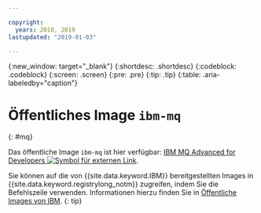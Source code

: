 ```yaml
---

copyright:
  years: 2018, 2019
lastupdated: "2019-01-03"

---
```


{:new_window: target="_blank"}
{:shortdesc: .shortdesc}
{:codeblock: .codeblock}
{:screen: .screen}
{:pre: .pre}
{:tip: .tip}
{:table: .aria-labeledby="caption"}

# Öffentliches Image `ibm-mq`
{: #mq}

Das öffentliche Image `ibm-mq` ist hier verfügbar: [IBM MQ Advanced for Developers ![Symbol für externen Link](../../../icons/launch-glyph.svg "Symbol für externen Link")](https://hub.docker.com/r/ibmcom/mq/). 

Sie können auf die von {{site.data.keyword.IBM}} bereitgestellten Images in {{site.data.keyword.registrylong_notm}} zugreifen, indem Sie die Befehlszeile verwenden. Informationen hierzu finden Sie in [Öffentliche Images von IBM](/docs/services/Registry/registry_public_images.html#public_images).
{: tip}
